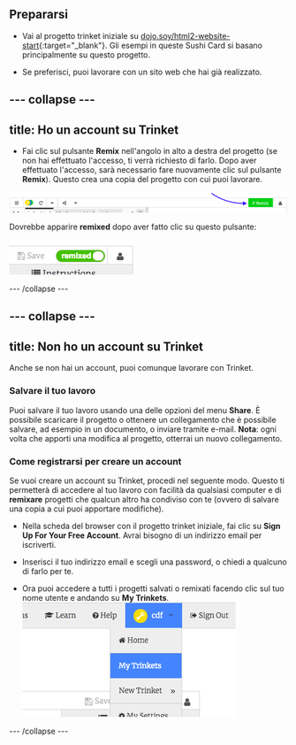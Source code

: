 ## Prepararsi

- Vai al progetto trinket iniziale su [dojo.soy/html2-website-start](http://dojo.soy/html2-website-start){:target="_blank"}. Gli esempi in queste Sushi Card si basano principalmente su questo progetto.

- Se preferisci, puoi lavorare con un sito web che hai già realizzato.

## \--- collapse \---

## title: Ho un account su Trinket

- Fai clic sul pulsante **Remix** nell'angolo in alto a destra del progetto (se non hai effettuato l'accesso, ti verrà richiesto di farlo. Dopo aver effettuato l'accesso, sarà necessario fare nuovamente clic sul pulsante **Remix**). Questo crea una copia del progetto con cui puoi lavorare. 

![Pulsante Remix](images/tktRemixButtonArrow.png)

Dovrebbe apparire **remixed** dopo aver fatto clic su questo pulsante:

![Il pulsante ora dice "remixed"](images/tktRemixedSmall.png)

\--- /collapse \---

## \--- collapse \---

## title: Non ho un account su Trinket

Anche se non hai un account, puoi comunque lavorare con Trinket.

### Salvare il tuo lavoro

Puoi salvare il tuo lavoro usando una delle opzioni del menu **Share**. È possibile scaricare il progetto o ottenere un collegamento che è possibile salvare, ad esempio in un documento, o inviare tramite e-mail. **Nota**: ogni volta che apporti una modifica al progetto, otterrai un nuovo collegamento.

### Come registrarsi per creare un account

Se vuoi creare un account su Trinket, procedi nel seguente modo. Questo ti permetterà di accedere al tuo lavoro con facilità da qualsiasi computer e di **remixare** progetti che qualcun altro ha condiviso con te (ovvero di salvare una copia a cui puoi apportare modifiche).

- Nella scheda del browser con il progetto trinket iniziale, fai clic su **Sign Up For Your Free Account**. Avrai bisogno di un indirizzo email per iscriverti.

- Inserisci il tuo indirizzo email e scegli una password, o chiedi a qualcuno di farlo per te.

- Ora puoi accedere a tutti i progetti salvati o remixati facendo clic sul tuo nome utente e andando su **My Trinkets**. !["My Trinkets" voce di menu](images/myTrinketsMenu.png)

\--- /collapse \---